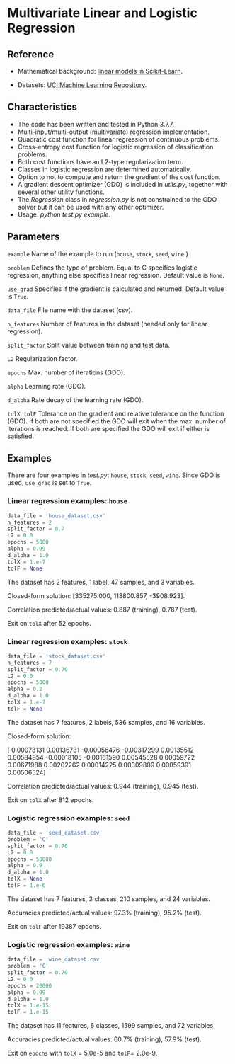 # Multivariate Linear and Logistic Regression

## Reference

- Mathematical background: [linear models in Scikit-Learn](https://scikit-learn.org/stable/modules/linear_model.html).

- Datasets: [UCI Machine Learning Repository](https://archive.ics.uci.edu/ml/datasets.php).

## Characteristics

- The code has been written and tested in Python 3.7.7.
- Multi-input/multi-output (multivariate) regression implementation.
- Quadratic cost function for linear regression of continuous problems.
- Cross-entropy cost function for logistic regression of classification problems.
- Both cost functions have an L2-type regularization term.
- Classes in logistic regression are determined automatically.
- Option to not to compute and return the gradient of the cost function.
- A gradient descent optimizer (GDO) is included in *utils.py*, together with several other utility functions.
- The *Regression* class in *regression.py* is not constrained to the GDO solver but it can be used with any other optimizer.
- Usage: *python test.py example*.

## Parameters

`example` Name of the example to run (`house`, `stock`, `seed`, `wine`.)

`problem` Defines the type of problem. Equal to C specifies logistic regression, anything else specifies linear regression. Default value is `None`.

`use_grad` Specifies if the gradient is calculated and returned. Default value is `True`.

`data_file` File name with the dataset (csv).

`n_features` Number of features in the dataset (needed only for linear regression).

`split_factor` Split value between training and test data.

`L2` Regularization factor.

`epochs` Max. number of iterations (GDO).

`alpha` Learning rate (GDO).

`d_alpha` Rate decay of the learning rate (GDO).

`tolX`, `tolF` Tolerance on the gradient and relative tolerance on the function (GDO). If both are not specified the GDO will exit when the max. number of iterations is reached. If both are specified the GDO will exit if either is satisfied.

## Examples

There are four examples in *test.py*: `house`, `stock`, `seed`, `wine`. Since GDO is used, `use_grad` is set to `True`.

### Linear regression examples: `house`

```python
data_file = 'house_dataset.csv'
n_features = 2
split_factor = 0.7
L2 = 0.0
epochs = 5000
alpha = 0.99
d_alpha = 1.0
tolX = 1.e-7
tolF = None
```

The dataset has 2 features, 1 label, 47 samples, and 3 variables.

Closed-form solution: [335275.000, 113800.857, -3908.923].

Correlation predicted/actual values: 0.887 (training), 0.787 (test).

Exit on `tolX` after 52 epochs.

### Linear regression examples: `stock`

```python
data_file = 'stock_dataset.csv'
n_features = 7
split_factor = 0.70
L2 = 0.0
epochs = 5000
alpha = 0.2
d_alpha = 1.0
tolX = 1.e-7
tolF = None
```

The dataset has 7 features, 2 labels, 536 samples, and 16 variables.

Closed-form solution:

[ 0.00073131  0.00136731 -0.00056476 -0.00317299  0.00135512  0.00584854
 -0.00018105 -0.00161590  0.00545528  0.00059722  0.00671988  0.00202262
  0.00014225  0.00309809  0.00059391  0.00506524]

Correlation predicted/actual values: 0.944 (training), 0.945 (test).

Exit on `tolX` after 812 epochs.

### Logistic regression examples: `seed`

```python
data_file = 'seed_dataset.csv'
problem = 'C'
split_factor = 0.70
L2 = 0.0
epochs = 50000
alpha = 0.9
d_alpha = 1.0
tolX = None
tolF = 1.e-6
```

The dataset has 7 features, 3 classes, 210 samples, and 24 variables.

Accuracies predicted/actual values: 97.3% (training), 95.2% (test).

Exit on `tolF` after 19387 epochs.

### Logistic regression examples: `wine`

```python
data_file = 'wine_dataset.csv'
problem = 'C'
split_factor = 0.70
L2 = 0.0
epochs = 20000
alpha = 0.99
d_alpha = 1.0
tolX = 1.e-15
tolF = 1.e-15
```

The dataset has 11 features, 6 classes, 1599 samples, and 72 variables.

Accuracies predicted/actual values: 60.7% (training), 57.9% (test).

Exit on `epochs` with `tolX` = 5.0e-5 and `tolF`= 2.0e-9.
